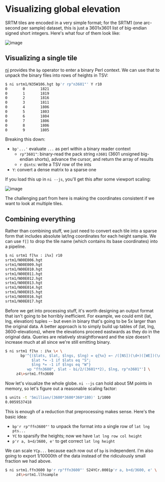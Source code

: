 # Visualizing global elevation
SRTM tiles are encoded in a very simple format; for the SRTM1 (one arc-second
per sample) dataset, this is just a 3601x3601 list of big-endian signed short
integers. Here's what four of them look like:

![image](http://storage5.static.itmages.com/i/17/0517/h_1495052873_3796138_5ed0950cf4.jpeg)

## Visualizing a single tile
[ni](https://github.com/spencertipping/ni) provides the `bp` operator to enter a
binary Perl context. We can use that to unpack the binary files into rows of
heights in TSV:

```sh
$ ni srtm1/N35W106.hgt bp'r rp"n3601"' Y r10
0       0       1821
0       1       1819
0       2       1816
0       3       1811
0       4       1806
0       5       1803
0       6       1804
0       7       1806
0       8       1806
0       9       1805
```

Breaking this down:

- `bp'...'` evaluate `...` as perl within a binary reader context
  - `rp"3601"`: binary-read the pack string `n3601` (3601 unsigned big-endian
    shorts), advance the cursor, and return the array of results
  - `r @ints`: write a TSV row of the ints
- `Y`: convert a dense matrix to a sparse one

If you load this up in `ni --js`, you'll get this after some viewport scaling:

![image](http://storage8.static.itmages.com/i/18/0107/h_1515294960_3694975_44a0e8ba27.png)

The challenging part from here is making the coordinates consistent if we want
to look at multiple tiles.

## Combining everything
Rather than combining stuff, we just need to convert each tile into a sparse
form that includes absolute lat/lng coordinates for each height sample. We can
use `f[]` to drop the tile name (which contains its base coordinates) into a
pipeline.

```sh
$ ni srtm1 f[%x : i%x] r10
srtm1/N00E006.hgt
srtm1/N00E009.hgt
srtm1/N00E010.hgt
srtm1/N00E011.hgt
srtm1/N00E012.hgt
srtm1/N00E013.hgt
srtm1/N00E014.hgt
srtm1/N00E015.hgt
srtm1/N00E016.hgt
srtm1/N00E017.hgt
```

Before we get into processing stuff, it's worth designing an output format that
isn't going to be horribly inefficient. For example, we could emit (lat, lng,
elevation) tuples -- but even in binary that's going to be 5x larger than the
original data. A better approach is to simply build up tables of (lat, lng,
3600-elevations), where the elevations proceed eastwards as they do in the
original data. Queries are relatively straightforward and the size doesn't
increase much at all since we're still emitting binary.

```sh
$ ni srtm1 f[%x : i%x \< \
       bp'^{($lats, $lat, $lngs, $lng) = q{%x} =~ /([NS])(\d+)([WE])(\d+)/;
            $lat *= -1 if $lats eq "S";
            $lng *= -1 if $lngs eq "W"}
          wp "ffn3600", $lat - bi/2/(3601**2), $lng, rp"n3601"'] \
     z4\>srtm1.ffn3600
```

Now let's visualize the whole globe. `ni --js` can hold about 5M points in
memory, so let's figure out a reasonable scaling factor:

```sh
$ units -t '5million/(3600*3600*360*180)' 1/1000
0.0059537418
```

This is enough of a reduction that preprocessing makes sense. Here's the basic
idea:

- `bp'r rp"ffn3600"'` to unpack the format into a single row of `lat lng pts...`
- `YC` to sparsify the heights; now we have `lat lng row col height`
- `p'r a, b+d/3600, e'` to get correct `lat lng height`

We can scale `YCp...` because each row out of `bp` is independent. I'm also
going to export 1/10000th of the data instead of the ridiculously small fraction
we had above.

```sh
$ ni srtm1.ffn3600 bp'r rp"ffn3600"' S24YCr.0001p'r a, b+d/3600, e' \
     z4\>srtm1.llhsample
```

